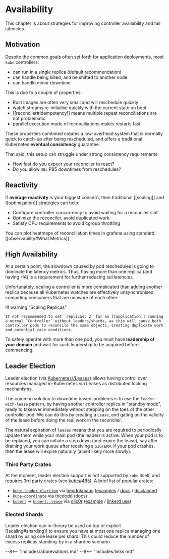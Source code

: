 # Availability

This chapter is about strategies for improving controller availability and tail latencies.

## Motivation

Despite the common goals often set forth for application deployments, most `kube` controllers:

- can run in a single replica (default recommendation)
- can handle being killed, and be shifted to another node
- can handle minor downtime

This is due to a couple of properties:

- Rust images are often very small and will reschedule quickly
- watch streams re-initialise quickly with the current state on boot
- [[reconciler#idempotency]] means multiple repeat reconciliations are not problematic
- parallel execution mode of reconciliations makes restarts fast

These properties combined creates a low-overhead system that is normally quick to catch-up after being rescheduled, and offers a traditional Kubernetes __eventual consistency__ guarantee.

That said, this setup can struggle under strong consistency requirements:

- How fast do you expect your reconciler to react?
- Do you allow `30s` P95 downtimes from reschedules?

## Reactivity

If __average reactivity__ is your biggest concern, then traditional [[scaling]] and [[optimization]] strategies can help:

- Configure controller concurrency to avoid waiting for a reconciler slot
- Optimize the reconciler, avoid duplicated work
- Satisfy CPU requirements to avoid cgroup throttling

You can plot heatmaps of reconciliation times in grafana using standard [[observability#What Metrics]].

<!--TODO: can we measure time from watch event seen to watch event received by reconciler?-->

## High Availability

At a certain point, the slowdown caused by pod reschedules is going to dominate the latency metrics. Thus, having more than one replica (and having HA) is a requirement for further reducing tail latencies.

Unfortunately, scaling a controller is more complicated than adding another replica because all Kubernetes watches are effectively unsynchronised, competing consumers that are unaware of each other.

!!! warning "Scaling Replicas"

    It not recommended to set `replicas: 2` for an [[application]] running a normal `Controller` without leaders/shards, as this will cause both controller pods to reconcile the same objects, creating duplicate work and potential race conditions.

To safely operate with more than one pod, you must have __leadership of your domain__ and wait for such leadership to be acquired before commencing.

## Leader Election

Leader election (via [Kubernetes//Leases](https://kubernetes.io/docs/concepts/architecture/leases/)) allows having control over resources managed in-Kubernetes via Leases as distributed locking mechanisms.

The common solution to downtime based-problems is to use the `leader-with-lease` pattern, by having another controller replica in "standby mode", ready to takeover immediately without stepping on the toes of the other controller pod. We can do this by creating a `Lease`, and gating on the validity of the lease before doing the real work in the reconciler.

The natural expiration of `leases` means that you are required to periodically update them while your main pod (the leader) is active. When your pod is to be replaced, you can initiate a step down (and expire the lease), say after draining your work queue after receiving a `SIGTERM`. If your pod crashes, then the lease will expire naturally (albeit likely more slowly).

<!-- this feels unhelpful maybe
### Defacto Leadership

When running the default 1 replica controller have implictly created a `leader for life`. You never have other contenders for "defacto leadership" except for the short upgrade window:

!!! warning "Rollout Safety for Single Replicas"

    Even with 1 replica, you might see racey writes during controller upgrades without locking/leases. A `StatefulSet` with one replica could also give you a downtime based rolling upgrade that implicitly avoids racey writes, but it could also [require manual rollbacks](https://kubernetes.io/docs/concepts/workloads/controllers/statefulset/#forced-rollback).

Other forms of defacto leadership can come in the form of [shards](./scaling.md#Sharding), but these are generally created for [[scaling]] concerns, and suffer from the same problems during rollout and controller teardown.
-->

### Third Party Crates

At the moment, leader election support is not supported by `kube` itself, and requires 3rd party crates (see [kube#485](https://github.com/kube-rs/kube/issues/485#issuecomment-1837386565)). A brief list of popular crates:

- [`kube-leader-election`](https://crates.io/crates/kube-leader-election/) via [hendrikmaus](https://github.com/hendrikmaus/kube-leader-election) ([examples](https://github.com/hendrikmaus/kube-leader-election/tree/master/examples) / [docs](https://docs.rs/kube-leader-election/) / [disclaimer](https://github.com/hendrikmaus/kube-leader-election?tab=readme-ov-file#kubernetes-lease-locking))
- [`kube-coordinate`](https://crates.io/crates/kube-coordinate) via [thedodd](https://github.com/thedodd/kube-coordinate) ([docs](https://docs.rs/kube-coordinate/))
- [`kubert`](https://crates.io/crates/kubert) -> [`kubert::lease`](https://docs.rs/kubert/latest/kubert/lease/index.html) via [olix0r](https://github.com/olix0r/kubert) ([example](https://github.com/olix0r/kubert/blob/main/examples/lease.rs) / [linkerd use](https://github.com/linkerd/linkerd2/blob/1f4f4d417c6d06c3bd5a372fc75064f967117886/policy-controller/src/main.rs))

<!-- OTHER ALTERNATIVES???
Know other alternatives? Feel free to raise a PR here with a new list entry.
-->

### Elected Shards

Leader election can in-theory be used on top of explicit [[scaling#sharding]] to ensure you have at most one replica managing one shard by using one lease per shard. This could reduce the number of excess replicas standing-by in a sharded scenario.

--8<-- "includes/abbreviations.md"
--8<-- "includes/links.md"
